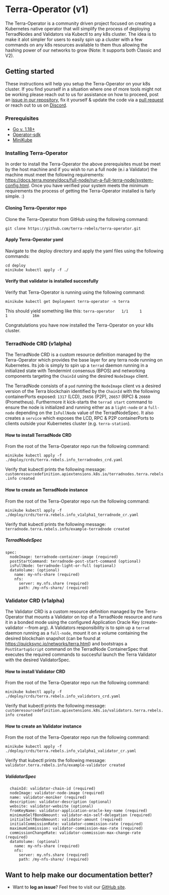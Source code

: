 Terra-Operator (v1)
======================================

The Terra-Operator is a community driven project focused on creating a Kubernetes native operator that will simplify the process of deploying TerradNodes and Validators via Kubectl to any k8s cluster. The idea is to make it alot simpler for users to easily spin up a cluster with a few commands on any k8s resources available to them thus allowing the hashing power of our networks to grow (Note: It supports both Classic and V2).

## Getting started
These instructions will help you setup the Terra-Operator on your k8s cluster. If you find yourself in a situation where one of more tools might not be working please reach out to us for assistance on how to proceed, post an [issue in our repository](https://github.com/terra-rebels/terra-operator/issues), fix it yourself & update the code via a [pull request](https://github.com/terra-rebels/terra-operator/pulls) or reach out to us on [Discord](https://discord.gg/zW43ghuMpa).

### Prerequisites
* [Go v. 1.18+](https://go.dev/dl/)
* [Operator-sdk](https://sdk.operatorframework.io/docs/installation/)
* [MiniKube](https://minikube.sigs.k8s.io/docs/start/)

### Installing Terra-Operator
In order to install the Terra-Operator the above prerequisites must be meet by the host machine and if you wish to run a full node (e.i a Validator) the machine must meet the following requirements: https://docs.terra.money/docs/full-node/run-a-full-terra-node/system-config.html. Once you have verified your system meets the minimum requirements the process of getting the Terra-Operator installed is fairly simple. :)

#### Cloning Terra-Operator repo
Clone the Terra-Operator from GitHub using the following command:

```
git clone https://github.com/terra-rebels/terra-operator.git
```

#### Apply Terra-Operator yaml
Navigate to the deploy directory and apply the yaml files using the following commands:

```
cd deploy
minikube kubectl apply -f ./
```

#### Verify that validator is installed succesfully
Verify that Terra-Operator is running using the following command:

```
minikube kubectl get Deployment terra-operator -n terra
```

This should yield something like this: `terra-operator   1/1     1            1           16m`

Congratulations you have now installed the Terra-Operator on your k8s cluster.

### TerradNode CRD (v1alpha)
The TerradNode CRD is a custom resource definition managed by the Terra-Operator which provides the base layer for any terra node running on Kubernetes. Its job is simply to spin up a `terrad` daemon running in a initialized state with Tendermint consensus (BPOS) and networking components targeting the `ChainId` using the desired `NodeImage` client.

The TerradNode consists of a `pod` running the `NodeImage` client vs a desired version of the Terra blockchain identified by the `ChainId` with the following containerPorts exposed: `1317` (LCD), `26656` (P2P), `26657` (RPC) & `26660` (Prometheus). Furthermore it kick-starts the `terrad start` command to ensure the node is initialized and running either as a `light-node` or a `full-node` depending on the `IsFullNode` value of the TerradNodeSpec. It also creates a `service` which exposes the LCD, RPC & P2P containerPorts to clients outside your Kubernetes cluster (e.g. `terra-station`).

#### How to install TerradNode CRD
From the root of the Terra-Operator repo run the following command:

```
minikube kubectl apply -f ./deploy/crds/terra.rebels.info_terradnodes_crd.yaml
```

Verify that kubectl prints the following message: `customresourcedefinition.apiextensions.k8s.io/terradnodes.terra.rebels.info created`

#### How to create an TerradNode instance
From the root of the Terra-Operator repo run the following command:

```
minikube kubectl apply -f ./deploy/crds/terra.rebels.info_v1alpha1_terradnode_cr.yaml
```

Verify that kubectl prints the following message: `terradnode.terra.rebels.info/example-terradnode created`

##### TerradNodeSpec

```
spec:
  nodeImage: terradnode-container-image (required)
  postStartCommand: terradnode-post-start-command (optional)
  isFullNode: terradnode-light-or-full (optional)
  dataVolume: (optional)
    name: my-nfs-share (required)
    nfs:
      server: my.nfs.share (required)
      path: /my-nfs-share/ (required)
```

### Validator CRD (v1alpha)
The Validator CRD is a custom resource definition managed by the Terra-Operator that mounts a Validator on top of a TerradNode resource and runs it in a bonded mode using the configured Application Oracle Key (create-validator --from arg). A Validators responsibility is to spin up a `terrad` daemon running as a `full-node`, mount it on a volume containing the desired blockchain snapshot (can be found at https://quicksync.io/networks/terra.html) and bootstraps a `PostStartupScript` command on the TerradNode ContainerSpec that executes the required commands to succesful launch the Terra Validator with the desired ValidatorSpec.

#### How to install Validator CRD
From the root of the Terra-Operator repo run the following command:

```
minikube kubectl apply -f ./deploy/crds/terra.rebels.info_validators_crd.yaml
```

Verify that kubectl prints the following message: `customresourcedefinition.apiextensions.k8s.io/validators.terra.rebels.info created`

#### How to create an Validator instance
From the root of the Terra-Operator repo run the following command:

```
minikube kubectl apply -f ./deploy/crds/terra.rebels.info_v1alpha1_validator_cr.yaml
```

Verify that kubectl prints the following message: `validator.terra.rebels.info/example-validator created`

##### ValidatorSpec

```
  chainId: validator-chain-id (required)
  nodeImage: validator-node-image (required)
  name: validator-moniker (required)
  description: validator-description (optional)
  website: validator-website (optional)
  fromKeyName: validator-application-oracle-key-name (required)
  minimumSelfBondAmount: validator-min-self-delegation (required)
  initialSelfBondAmount: validator-amount (required)
  initialCommissionRate: validator-commission-rate (required)
  maximumCommission: validator-commission-max-rate (required)
  commissionChangeRate: validator-commission-max-change-rate (required)
  dataVolume: (optional)
    name: my-nfs-share (required)
    nfs:
      server: my.nfs.share (required)
      path: /my-nfs-share/ (required)
```

## Want to help make our documentation better?
 * Want to **log an issue**? Feel free to visit our [GitHub site](https://github.com/terra-rebels/terra-operator/issues).
 
